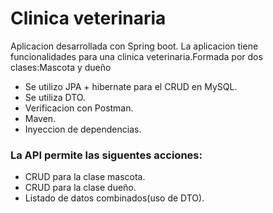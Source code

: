 <h1>Clinica veterinaria</h1>
<p>Aplicacion desarrollada con Spring boot. La aplicacion tiene funcionalidades para una clinica veterinaria.Formada por dos clases:Mascota y dueño</p>
<ul>
  <li>Se utilizo JPA + hibernate para el CRUD en MySQL.</li>
  <li>Se utiliza DTO.</li>
  <li>Verificacion con Postman.</li>
  <li>Maven.</li>
  <li>Inyeccion de dependencias.</li>
</ul>
<h3>La API permite las siguentes acciones:</h3>
<ul>
  <li>CRUD para la clase mascota.</li>
  <li>CRUD para la clase dueño.</li>
  <li>Listado de datos combinados(uso de DTO).</li>
</ul>
